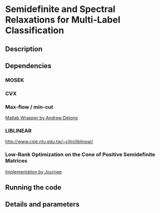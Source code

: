 # Semidefinite and Spectral Relaxations for Multi-Label Classification 

## Description

## Dependencies

### MOSEK

### CVX

### Max-flow / min-cut

[Matlab Wrapper by Andrew Delong](http://vision.csd.uwo.ca/wiki/vision/upload/d/d7/Bk_matlab.zip)

### LIBLINEAR

http://www.csie.ntu.edu.tw/~cjlin/liblinear/

### Low-Rank Optimization on the Cone of Positive Semidefinite Matrices

[Implementation by Journee](http://www.montefiore.ulg.ac.be/~journee/Low_rank_optimization.zip)

## Running the code

## Details and parameters
